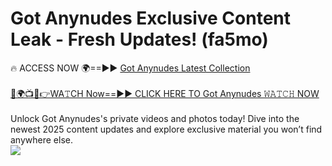 # Got Anynudes Exclusive Content Leak - Fresh Updates! (fa5mo)

🔥 ACCESS NOW 🌍==►► <a href="https://tinyurl.com/yc657z5k" rel="nofollow">Got Anynudes Latest Collection</a>
<br><br>
[🔴🌍📺📱👉WA𝚃CH Now==►► CLICK HERE TO Got Anynudes 𝚆𝙰𝚃𝙲𝙷 NOW](https://tinyurl.com/yc657z5k)
<br><br>
Unlock Got Anynudes's private videos and photos today! Dive into the newest 2025 content updates and explore exclusive material you won’t find anywhere else.
<br>
<a href="https://tinyurl.com/yc657z5k" rel="nofollow" data-target="animated-image.originalLink"><img src="https://camo.githubusercontent.com/8a4f000d20f83aca3bf7ec5f350d767afa0574a8a352519fd8cfa583a6f93a33/68747470733a2f2f692e696d6775722e636f6d2f644a486b345a712e676966" data-canonical-src="https://i.imgur.com/dJHk4Zq.gif" style="max-width: 100%; display: inline-block;" data-target="animated-image.originalImage"></a>
<br>
